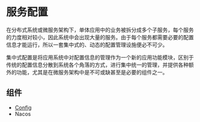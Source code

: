 # 服务配置

在分布式系统或微服务架构下，单体应用中的业务被拆分成多个子服务，每个服务的力度相对较小，因此系统中会出现大量的服务。由于每个服务都需要必要的配置信息才能运行，所以一套集中式的、动态的配置管理设施便必不可少。

集中式配置是将应用系统中对配置信息的管理作为一个新的应用功能模块，区别于传统的配置信息分散到系统各个角落的方式，进行集中统一的管理，并提供各种额外的功能，尤其是在微服务架构中是不可或缺甚至是必要的组件之一。

## 组件

* [Config](https://github.com/AsakiAmane/SpringCloud-Note/blob/main/Notes/Service-Config/Config.md)
* Nacos
